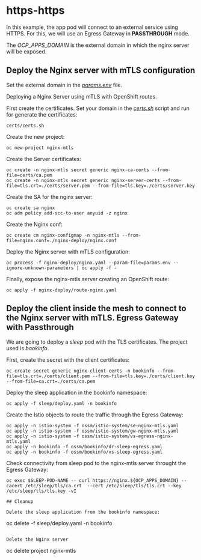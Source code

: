 # https-https

In this example, the app pod will connect to an external service using HTTPS. For this, we will use an Egress Gateway in **PASSTHROUGH** mode.

The _OCP_APPS_DOMAIN_ is the external domain in which the nginx server will be exposed.

## Deploy the Nginx server with mTLS configuration

Set the external domain in the _[params.env](./params.env)_ file.

Deploying a Nginx Server using mTLS with OpenShift routes.

First create the certificates. Set your domain in the _[certs.sh](./certs/certs.sh)_ script and run for generate the certificates:
```
certs/certs.sh
```

Create the new project:
```
oc new-project nginx-mtls
```

Create the Server certificates:
```
oc create -n nginx-mtls secret generic nginx-ca-certs --from-file=certs/ca.pem
oc create -n nginx-mtls secret generic nginx-server-certs --from-file=tls.crt=./certs/server.pem --from-file=tls.key=./certs/server.key
```

Create the SA for the nginx server:
```
oc create sa nginx
oc adm policy add-scc-to-user anyuid -z nginx
```

Create the Nginx conf:
```
oc create cm nginx-configmap -n nginx-mtls --from-file=nginx.conf=./nginx-deploy/nginx.conf
```

Deploy the Nginx server with mTLS configuration:
```
oc process -f nginx-deploy/nginx.yaml --param-file=params.env --ignore-unknown-parameters | oc apply -f -
```

Finally, expose the nginx-mtls server creating an OpenShift route:
```
oc apply -f nginx-deploy/route-nginx.yaml
```

## Deploy the client inside the mesh to connect to the Nginx server with mTLS. Egress Gateway with Passthrough

We are going to deploy a _sleep_ pod with the TLS certificates. The project used is _bookinfo_.

First, create the secret with the client certificates:
```
oc create secret generic nginx-client-certs -n bookinfo --from-file=tls.crt=./certs/client.pem --from-file=tls.key=./certs/client.key --from-file=ca.crt=./certs/ca.pem
```

Deploy the sleep application in the bookinfo namespace:
```
oc apply -f sleep/deploy.yaml -n bookinfo
```

Create the Istio objects to route the traffic through the Egress Gateway:
```
oc apply -n istio-system -f ossm/istio-system/se-nginx-mtls.yaml
oc apply -n istio-system -f ossm/istio-system/gw-nginx-mtls.yaml
oc apply -n istio-system -f ossm/istio-system/vs-egress-nginx-mtls.yaml
oc apply -n bookinfo -f ossm/bookinfo/dr-sleep-egress.yaml
oc apply -n bookinfo -f ossm/bookinfo/vs-sleep-egress.yaml
```

Check connectivity from sleep pod to the nginx-mtls server throught the Egress Gateway:
```
oc exec $SLEEP-POD-NAME -- curl https://nginx.${OCP_APPS_DOMAIN} --cacert /etc/sleep/tls/ca.crt  --cert /etc/sleep/tls/tls.crt --key /etc/sleep/tls/tls.key -vI

## Cleanup

Delete the sleep application from the bookinfo namespace:
```
oc delete -f sleep/deploy.yaml -n bookinfo
```

Delete the Nginx server
```
oc delete project nginx-mtls
```